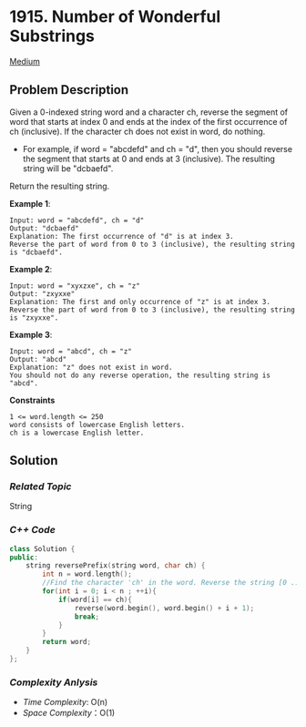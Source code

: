 # 1915. Number of Wonderful Substrings
[Medium](https://leetcode.com/problems/reverse-prefix-of-word/description/)

## Problem Description

Given a 0-indexed string word and a character ch, reverse the segment of word that starts at index 0 and ends at the index of the first occurrence of ch (inclusive). If the character ch does not exist in word, do nothing.

  - For example, if word = "abcdefd" and ch = "d", then you should reverse the segment that starts at 0 and ends at 3 (inclusive). The resulting string will be "dcbaefd".

Return the resulting string.

**Example 1**:
```
Input: word = "abcdefd", ch = "d"
Output: "dcbaefd"
Explanation: The first occurrence of "d" is at index 3. 
Reverse the part of word from 0 to 3 (inclusive), the resulting string is "dcbaefd".
```
**Example 2**:
```
Input: word = "xyxzxe", ch = "z"
Output: "zxyxxe"
Explanation: The first and only occurrence of "z" is at index 3.
Reverse the part of word from 0 to 3 (inclusive), the resulting string is "zxyxxe".
```
**Example 3**:
```
Input: word = "abcd", ch = "z"
Output: "abcd"
Explanation: "z" does not exist in word.
You should not do any reverse operation, the resulting string is "abcd".
```

**Constraints**
```
1 <= word.length <= 250
word consists of lowercase English letters.
ch is a lowercase English letter.
```

## Solution

### _Related Topic_
   String

### _C++ Code_
```cpp
class Solution {
public:
    string reversePrefix(string word, char ch) {
        int n = word.length();
        //Find the character 'ch' in the word. Reverse the string [0 ... ch] 
        for(int i = 0; i < n ; ++i){
            if(word[i] == ch){
                reverse(word.begin(), word.begin() + i + 1);
                break;
            }
        }
        return word;
    }
};
```

### _Complexity Anlysis_
- _Time Complexity_: O(n)
- _Space Complexity_：O(1)

